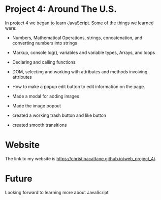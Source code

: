 # Project 4: Around The U.S.

In project 4 we began to learn JavaScript. Some of the things we learned were:

* Numbers, Mathematical Operations, strings, concatenation, and converting numbers into strings 

* Markup, console log(), variables and variable types, Arrays, and loops

* Declaring and calling functions

* DOM, selecting and working with attributes and methods involving attributes

* How to make a popup edit button to edit information on the page.

* Made a modal for adding images

* Made the image popout

* created a working trash button and like button

* created smooth transitions

# Website

The link to my website is https://christinacattane.github.io/web_project_4/.

# Future

Looking forward to learning more about JavaScript
